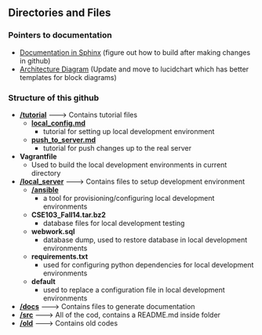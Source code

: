 Directories and Files
------------------------------

### Pointers to documentation
* [Documentation in Sphinx](https://readthedocs.org/projects/webwork-adaptivehints/) (figure out how to build after making changes in github)
* [Architecture Diagram](https://docs.google.com/drawings/d/19nmZt2Dzaz0_3F8tUUwOE_SmPAN_-e9J-Xx3GqYPA24/edit) (Update and move to lucidchart which has better templates for block diagrams)

### Structure of this github 
* [**/tutorial**](https://github.com/cse103/Webwork_AdaptiveHints/tree/master/tutorial) ---> Contains tutorial files
	* [**local_config.md**](https://github.com/cse103/Webwork_AdaptiveHints/blob/master/tutorial/local_config.md)
		- tutorial for setting up local development environment
	* [**push_to_server.md**](https://github.com/cse103/Webwork_AdaptiveHints/blob/master/tutorial/push_to_server.md)
		- tutorial for push changes up to the real server
* **Vagrantfile**
	* Used to build the local development environments in current directory
* [**/local_server**](https://github.com/cse103/Webwork_AdaptiveHints/tree/master/local_server) ---> Contains files to setup development environment
	* [**/ansible**](https://github.com/cse103/Webwork_AdaptiveHints/tree/master/local_server/ansible)
		- a tool for provisioning/configuring local development environments
	* **CSE103_Fall14.tar.bz2**
		- database files for local development testing
	* **webwork.sql**
		- database dump, used to restore database in local development environments
	* **requirements.txt**
		- used for configuring python dependencies for local development environments
	* **default**
		- used to replace a configuration file in local development environments
* [**/docs**](https://github.com/cse103/Webwork_AdaptiveHints/tree/master/docs) ---> Contains files to generate documentation
* [**/src**](https://github.com/cse103/Webwork_AdaptiveHints/tree/master/src) ---> All of the cod, contains a README.md inside folder
* [**/old**](https://github.com/cse103/Webwork_AdaptiveHints/tree/master/old) ---> Contains old codes

